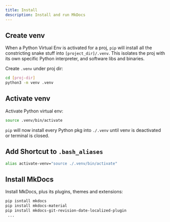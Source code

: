 ```yaml
---
title: Install
description: Install and run MkDocs
---
```


## Create venv

When a Python Virtual Env is activated for a proj, `pip` will install all the constricting snake stuff into `[project_dir]/.venv`. This isolates the proj with its own specific Python interpreter, and software libs and binaries.

Create `.venv` under proj dir:

```bash
cd [proj-dir]
python3 -m venv .venv
```

## Activate venv

Activate Python virtual env:

```bash
source .venv/bin/activate
```
`pip` will now install every Python pkg into `./.venv` until venv is deactivated or terminal is closed.

## Add Shortcut to `.bash_aliases`

```bash
alias activate-venv="source ./.venv/bin/activate"
```

## Install MkDocs

Install MkDocs, plus its plugins, themes and extensions:

```bash
pip isntall mkdocs
pip install mkdocs-material
pip install mkdocs-git-revision-date-localized-plugin
 ...

```
